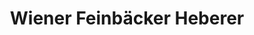 ---
title: "Wiener Feinbäcker Heberer"
url: /frankfurt-am-main/wiener-feinbaecker-heberer-2/
shop: Bäckerei
---
